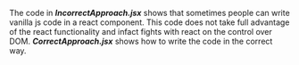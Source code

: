The code in ***IncorrectApproach.jsx*** shows that sometimes people can write vanilla js code in a react component. This code does not take full advantage of the react functionality and infact fights with react on the control over DOM. ***CorrectApproach.jsx*** shows how to write the code in the correct way.